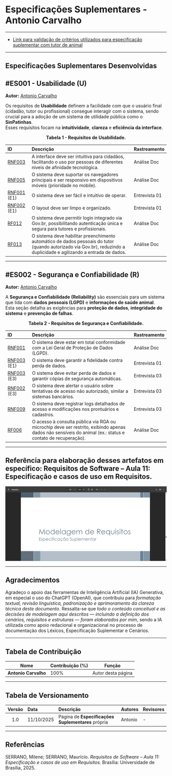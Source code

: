 # Especificações Suplementares - Antonio Carvalho

---

* [Link para validação de critérios utilizados para especificação suplementar com tutor de animal](https://www.youtube.com/watch?v=VDm2lGHywDw)

---

## Especificações Suplementares Desenvolvidas

<a id="es001"></a>

## #ES001 - Usabilidade (U)

**Autor:** [Antonio Carvalho](https://github.com/antonioscarvalho)

Os requisitos de **Usabilidade** definem a facilidade com que o usuário final (cidadão, tutor ou profissional) consegue interagir com o sistema, sendo crucial para a adoção de um sistema de utilidade pública como o **SinPatinhas**.  
Esses requisitos focam na **intuitividade**, **clareza** e **eficiência da interface**.

<p align="center"><b>Tabela 1 - Requisitos de Usabilidade.</b></p>

| **ID** | **Descrição** | **Rastreamento** |
|:-------|:---------------|:-----------------|
| [RNF003](../../../elicitacao/tecnicas_elicitacao/requisitos_elicitados.md#rnf003) | A interface deve ser intuitiva para cidadãos, facilitando o uso por pessoas de diferentes níveis de afinidade tecnológica. | Análise Doc |
| [RNF005](../../elicitacao/tecnicas_elicitacao/requisitos_elicitados.md#rnf005) | O sistema deve suportar os navegadores principais e ser responsivo em dispositivos móveis (prioridade no mobile). | Análise Doc |
| [RNF001](../../elicitacao/tecnicas_elicitacao/requisitos_elicitados.md#rnf001) (E1) | O sistema deve ser fácil e intuitivo de operar. | Entrevista 01 |
| [RNF002](../../elicitacao/tecnicas_elicitacao/requisitos_elicitados.md#rnf002) (E1) | O layout deve ser limpo e organizado. | Entrevista 01 |
| [RF012](../../elicitacao/tecnicas_elicitacao/requisitos_elicitados.md#rf012) | O sistema deve permitir login integrado via Gov.br, possibilitando autenticação única e segura para tutores e profissionais. | Análise Doc |
| [RF013](../../elicitacao/tecnicas_elicitacao/requisitos_elicitados.md#rf013) | O sistema deve habilitar preenchimento automático de dados pessoais do tutor (quando autorizado via Gov.br), reduzindo a duplicidade e agilizando a entrada de dados. | Análise Doc |

---

<a id="es002"></a>

## #ES002 - Segurança e Confiabilidade (R)

**Autor:** [Antonio Carvalho](https://github.com/antonioscarvalho)

A **Segurança e Confiabilidade (Reliability)** são essenciais para um sistema que lida com **dados pessoais (LGPD)** e **informações de saúde animal**.  
Esta seção detalha as exigências para **proteção de dados**, **integridade do sistema** e **prevenção de falhas**.

<p align="center"><b>Tabela 2 - Requisitos de Segurança e Confiabilidade.</b></p>

| **ID** | **Descrição** | **Rastreamento** |
|:-------|:---------------|:-----------------|
| [RNF001](../../elicitacao/tecnicas_elicitacao/requisitos_elicitados.md#rnf001) | O sistema deve estar em total conformidade com a Lei Geral de Proteção de Dados (LGPD). | Análise Doc |
| [RNF003](../../elicitacao/tecnicas_elicitacao/requisitos_elicitados.md#rnf003) (E1) | O sistema deve garantir a fidelidade contra perda de dados. | Entrevista 01 |
| [RNF003](../../elicitacao/tecnicas_elicitacao/requisitos_elicitados.md#rnf003) (E3) | O sistema deve evitar perda de dados e garantir cópias de segurança automáticas. | Entrevista 03 |
| [RNF002](../../elicitacao/tecnicas_elicitacao/requisitos_elicitados.md#rnf002) (E3) | O sistema deve alertar o usuário sobre tentativas de acesso não autorizado, similar a sistemas bancários. | Entrevista 03 |
| [RNF009](../../elicitacao/tecnicas_elicitacao/requisitos_elicitados.md#rnf009) | O sistema deve registrar logs detalhados de acesso e modificações nos prontuários e cadastros. | Entrevista 03 |
| [RF006](../../elicitacao/tecnicas_elicitacao/requisitos_elicitados.md#rf006) | O acesso à consulta pública via RGA ou microchip deve ser restrito, exibindo apenas dados não sensíveis do animal (ex.: status e contato de recuperação). | Análise Doc |

---

## Referência para elaboração desses artefatos em específico: Requisitos de Software – Aula 11: Especificação e casos de uso em Requisitos.

![Requisitos de Software – Aula 11: Especificação e casos de uso em Requisitos. (Especificado em "Referências")](../../../assets/images/modelagem/antonio_esp_sup.png)

---

## Agradecimentos

Agradeço o apoio das ferramentas de Inteligência Artificial (IA) Generativa, em especial o uso do ChatGPT (OpenAI), que contribuiu para *formatação textual, revisão linguística, padronização e aprimoramento da clareza técnica deste documento*.
Ressalta-se que *todo o conteúdo conceitual e as decisões de modelagem aqui descritos — incluindo a definição dos cenários, requisitos e estruturas — foram elaborados por mim*, sendo a IA utilizada como apoio redacional e organizacional no processo de documentação dos Léxicos, Especificação Suplementar e Cenários.

---

## Tabela de Contribuição

| Nome | Contribuição (%) | Função |
|------|------------------|--------|
| **Antonio Carvalho** | 100% | Autor desta página |

---

## Tabela de Versionamento

| Versão | Data | Descrição | Autores | Revisores |
|:------:|:-----------|:-------------------------------------------|:--------|:-----------|
| 1.0 | 11/10/2025 | Página de **Especificações Suplementares** própria | Antonio | - |

---

## Referências  

SERRANO, Milene; SERRANO, Maurício. *Requisitos de Software – Aula 11: Especificação e casos de uso em Requisitos.* Brasília: Universidade de Brasília, 2025.